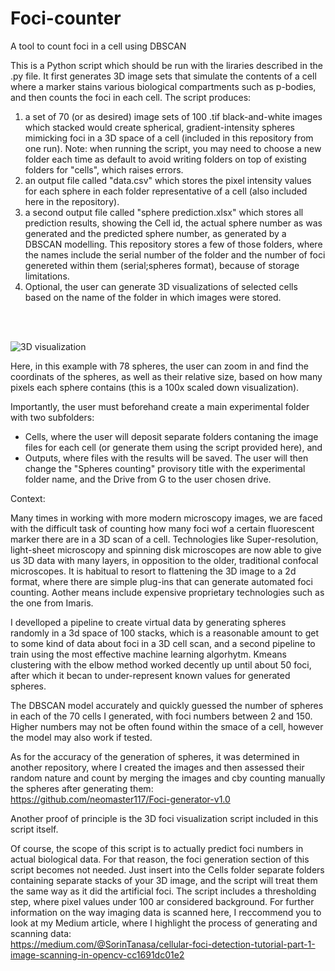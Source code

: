 # Foci-counter
A tool to count foci in a cell using DBSCAN

This is a Python script which should be run with the liraries described in the .py file. It first generates 3D image sets that simulate the contents of a cell where a marker stains various biological compartments such as p-bodies, and then counts the foci in each cell. The script produces:
1.  a set of 70 (or as desired) image sets of 100 .tif black-and-white images which stacked would create spherical, gradient-intensity spheres mimicking foci in a 3D space of a cell (included in this repository from one run). Note: when running the script, you may need to choose a new folder each time as default to avoid writing folders on top of existing folders for "cells", which raises errors.
2.  an output file called "data.csv" which stores the pixel intensity values for each sphere in each folder representative of a cell (also included here in the repository).
3.  a second output file called "sphere prediction.xlsx" which stores all prediction results, showing the Cell id, the actual sphere number as was generated and the predicted sphere number, as generated by a DBSCAN modelling.
This repository stores a few of those folders, where the names include the serial number of the folder and the number of foci genereted within them
(serial;spheres format), because of storage limitations.
4. Optional, the user can generate 3D visualizations of selected cells based on the name of the folder in which images were stored.
<br >
<br >

![3D visualization](https://github.com/neomaster117/Foci-counter/assets/47111504/899f805c-1458-4a2c-a755-48ad51b8cd6d)
<br >

Here, in this example with 78 spheres, the user can zoom in and find the coordinats of the spheres, as well as their relative size, based on how many pixels each sphere contains (this is a 100x scaled down visualization).


Importantly, the user must beforehand create a main experimental folder with two subfolders: 
- Cells, where the user will deposit separate folders contaning the image files for each cell (or generate them using the script provided here), and
- Outputs, where files with the results will be saved.
The user will then change the "Spheres counting" provisory title with the experimental folder name, and the Drive from G to the user chosen drive.


Context:

Many times in working with more modern microscopy images, we are faced with the difficult task of counting how many foci wof a certain fluorescent marker there are in a 3D scan of a cell. Technologies like Super-resolution, light-sheet microscopy and spinning disk microscopes are now able to give us 3D data with many layers, in opposition to the older, traditional confocal microscopes. It is habitual to resort to flattening the 3D image to a 2d format, where there are simple plug-ins that can generate automated foci counting. Aother means include expensive proprietary technologies such as the one from Imaris.

I develloped a pipeline to create virtual data by generating spheres randomly in a 3d space of 100 stacks, which is a reasonable amount to get to some kind of data about foci in a 3D cell scan, and a second pipeline to train using the most effective machine learning algorhytm. Kmeans clustering with the elbow method worked decently up until about 50 foci, after which it becan to under-represent known values for generated spheres.

The DBSCAN model accurately and quickly guessed the number of spheres in each of the 70 cells I generated, with foci numbers between 2 and 150. Higher numbers may not be often found within the smace of a cell, however the model may also work if tested.

As for the accuracy of the generation of spheres, it was determined in another repository, where I created the images and then assessed their random nature and count by merging the images and cby counting manually the spheres after generating them:
<br >
https://github.com/neomaster117/Foci-generator-v1.0

Another proof of principle is the 3D foci visualization script included in this script itself.

Of course, the scope of this script is to actually predict foci numbers in actual biological data. For that reason, the foci generation section of this script becomes not needed. Just insert into the Cells folder separate folders containing separate stacks of your 3D image, and the script will treat them the same way as it did the artificial foci. The script includes a thresholding step, where pixel values under 100 ar considered background. For further information on the way imaging data is scanned here, I reccommend you to look at my Medium article, where I highlight the process of generating and scanning data: 
<br >
https://medium.com/@SorinTanasa/cellular-foci-detection-tutorial-part-1-image-scanning-in-opencv-cc1691dc01e2
